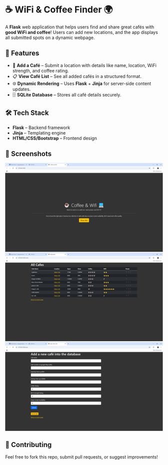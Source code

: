 # ☕ WiFi & Coffee Finder 🌍  

A **Flask** web application that helps users find and share great cafés with **good WiFi and coffee**! Users can add new locations, and the app displays all submitted spots on a dynamic webpage.

## 🚀 Features  
- 📍 **Add a Café** – Submit a location with details like name, location, WiFi strength, and coffee rating.  
- 📋 **View Café List** – See all added cafés in a structured format.  
- 🌐 **Dynamic Rendering** – Uses **Flask** + **Jinja** for server-side content updates.  
- 🗄️ **SQLite Database** – Stores all café details securely.  

## 🛠️ Tech Stack  
- **Flask** – Backend framework  
- **Jinja** – Templating engine  
- **HTML/CSS/Bootstrap** – Frontend design  


## 📸 Screenshots  
![App Screenshot](https://github.com/notjustsomesmalltowngirl/coffee-and-wifi-finder/blob/main/Screenshot%202025-03-11%20093319.png?raw=true)  
![App Screenshot](https://github.com/notjustsomesmalltowngirl/coffee-and-wifi-finder/blob/main/Screenshot%202025-03-11%20093333.png?raw=true)  
![App Screenshot](https://github.com/notjustsomesmalltowngirl/coffee-and-wifi-finder/blob/main/Screenshot%202025-03-11%20093349.png?raw=true)  



## 🤝 Contributing  
Feel free to fork this repo, submit pull requests, or suggest improvements!  


